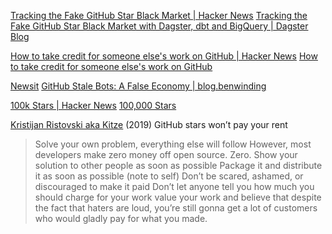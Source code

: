 
[Tracking the Fake GitHub Star Black Market | Hacker News](https://news.ycombinator.com/item?id=35207020)
[Tracking the Fake GitHub Star Black Market with Dagster, dbt and BigQuery | Dagster Blog](https://dagster.io/blog/fake-stars)

[How to take credit for someone else's work on GitHub | Hacker News](https://news.ycombinator.com/item?id=30503148)
[How to take credit for someone else's work on GitHub](https://repography.com/blog/how-to-take-credit-for-someone-elses-work-on-github)

[Newsit](https://newsit.benwinding.com/)
[GitHub Stale Bots: A False Economy | blog.benwinding](https://blog.benwinding.com/github-stale-bots)

[100k Stars | Hacker News](https://news.ycombinator.com/item?id=40316345)
[100,000 Stars](https://stars.chromeexperiments.com/)

[Kristijan Ristovski aka Kitze](https://medium.com/@kitze/github-stars-wont-pay-your-rent-8b348e12baed)
(2019) GitHub stars won’t pay your rent
> Solve your own problem, everything else will follow
> However, most developers make zero money off open source. Zero.
> Show your solution to other people as soon as possible
> Package it and distribute it as soon as possible (note to self)
> Don’t be scared, ashamed, or discouraged to make it paid
> Don’t let anyone tell you how much you should charge for your work
> value your work and believe that despite the fact that haters are loud, you’re still gonna get a lot of customers who would gladly pay for what you made.